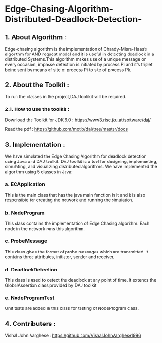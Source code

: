 # Edge-Chasing-Algorithm-Distributed-Deadlock-Detection-

## 1. About Algorithm :
Edge-chasing algorithm is the implementation of Chandy-Misra-Haas’s algorithm for AND request model and it is useful in detecting deadlock in a distributed Systems.This algorithm makes use of a unique message on every occasion, impasse detection is initiated by process Pi and it’s triplet being sent by means of site of process Pi to site of process Pk.
	
  ## 2. About the Toolkit :
  To run the classes in the project,DAJ toolikit will be required.
	
  ### 2.1. How to use the toolkit : 
  Download the Toolkit for JDK 6.0 : https://www3.risc.jku.at/software/daj/  		
  
  Read the pdf : https://github.com/motib/daj/tree/master/docs 
  ## 3. Implementation :
  We have simulated the Edge Chasing Algorithm for deadlock detection
using Java and DAJ toolkit. DAJ toolkit is a tool for designing, implementing,
simulating, and visualizing distributed algorithms.
We have implemented the algorithm using 5 classes in Java:
### a. ECApplication 
This is the main class that has the java main function in it
and it is also responsible for creating the network and running the simulation.
### b. NodeProgram
This class contains the implementation of Edge Chasing
algorithm. Each node in the network runs this algorithm.
### c. ProbeMessage 
This class gives the format of probe messages which are transmitted.
It contains three attributes, initiator, sender and receiver.   
### d. DeadlockDetection
This class is used to detect the deadlock at any point
of time. It extends the GlobalAssertion class provided by DAJ toolkit.
### e. NodeProgramTest
Unit tests are added in this class for testing of NodeProgram class.
## 4. Contributers :
Vishal John Varghese : https://github.com/VishalJohnVarghese1996


